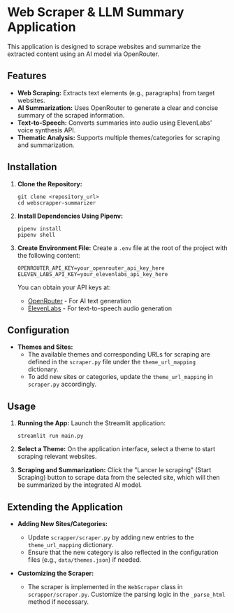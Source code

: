 # Web Scraper & LLM Summary Application

This application is designed to scrape websites and summarize the extracted content using an AI model via OpenRouter.

## Features

- **Web Scraping:** Extracts text elements (e.g., paragraphs) from target websites.
- **AI Summarization:** Uses OpenRouter to generate a clear and concise summary of the scraped information.
- **Text-to-Speech:** Converts summaries into audio using ElevenLabs' voice synthesis API.
- **Thematic Analysis:** Supports multiple themes/categories for scraping and summarization.

## Installation

1. **Clone the Repository:**

   ```
   git clone <repository_url>
   cd webscrapper-summarizer
   ```

2. **Install Dependencies Using Pipenv:**

   ```
   pipenv install
   pipenv shell
   ```

3. **Create Environment File:**
   Create a `.env` file at the root of the project with the following content:
   ```
   OPENROUTER_API_KEY=your_openrouter_api_key_here
   ELEVEN_LABS_API_KEY=your_elevenlabs_api_key_here
   ```
   You can obtain your API keys at:
   - [OpenRouter](https://openrouter.ai/) - For AI text generation
   - [ElevenLabs](https://elevenlabs.io/) - For text-to-speech audio generation

## Configuration

- **Themes and Sites:**
  - The available themes and corresponding URLs for scraping are defined in the `scraper.py` file under the `theme_url_mapping` dictionary.
  - To add new sites or categories, update the `theme_url_mapping` in `scraper.py` accordingly.

## Usage

1. **Running the App:**
   Launch the Streamlit application:
   ```
   streamlit run main.py
   ```
2. **Select a Theme:**
   On the application interface, select a theme to start scraping relevant websites.

3. **Scraping and Summarization:**
   Click the "Lancer le scraping" (Start Scraping) button to scrape data from the selected site, which will then be summarized by the integrated AI model.

## Extending the Application

- **Adding New Sites/Categories:**

  - Update `scrapper/scraper.py` by adding new entries to the `theme_url_mapping` dictionary.
  - Ensure that the new category is also reflected in the configuration files (e.g., `data/themes.json`) if needed.

- **Customizing the Scraper:**
  - The scraper is implemented in the `WebScraper` class in `scrapper/scraper.py`. Customize the parsing logic in the `_parse_html` method if necessary.
